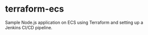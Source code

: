 # terraform-ecs
Sample Node.js application on ECS using Terraform and setting up a Jenkins CI/CD pipeline.
